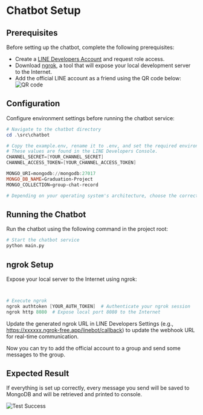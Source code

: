 # Chatbot Setup

## Prerequisites

Before setting up the chatbot, complete the following prerequisites:
- Create a [LINE Developers Account](https://account.line.biz/login?redirectUri=https%3A%2F%2Fdevelopers.line.biz%2Fconsole%2Fchannel%2Fnew%3Ftype%3Dline-login) and request role access.
- Download [ngrok](https://ngrok.com/download), a tool that will expose your local development server to the Internet.
- Add the official LINE account as a friend using the QR code below:
  ![QR code](https://github.com/Fang-4-Group/Graduation-Project/assets/82760846/c369e78a-5553-424e-8ac5-8b0042772d66)

## Configuration

Configure environment settings before running the chatbot service:

```powershell
# Navigate to the chatbot directory
cd .\src\chatbot

# Copy the example.env, rename it to .env, and set the required environment variables:
# These values are found in the LINE Developers Console.
CHANNEL_SECRET=[YOUR_CHANNEL_SECRET]
CHANNEL_ACCESS_TOKEN=[YOUR_CHANNEL_ACCESS_TOKEN]

MONGO_URI=mongodb://mongodb:27017
MONGO_DB_NAME=Graduation-Project
MONGO_COLLECTION=group-chat-record

# Depending on your operating system's architecture, choose the correct build (amd/arm).
```

## Running the Chatbot

Run the chatbot using the following command in the project root:

```bash
# Start the chatbot service
python main.py
```

## ngrok Setup

Expose your local server to the Internet using ngrok:

```powershell


# Execute ngrok
ngrok authtoken [YOUR_AUTH_TOKEN]  # Authenticate your ngrok session
ngrok http 8080  # Expose local port 8080 to the Internet
```

Update the generated ngrok URL in LINE Developers Settings (e.g., https://xxxxxx.ngrok-free.app/linebot/callback) to update the webhook URL for real-time communication.

Now you can try to add the official account to a group and send some messages to the group.

## Expected Result

If everything is set up correctly, every message you send will be saved to MongoDB and will be retrieved and printed to console.

![Test Success](https://github.com/Fang-4-Group/Graduation-Project/assets/82760846/1675bee8-4d68-473c-bb01-e80ae1474632)
